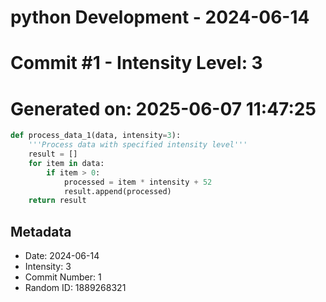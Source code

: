 ﻿# python Development - 2024-06-14
# Commit #1 - Intensity Level: 3
# Generated on: 2025-06-07 11:47:25
```python
def process_data_1(data, intensity=3):
    '''Process data with specified intensity level'''
    result = []
    for item in data:
        if item > 0:
            processed = item * intensity + 52
            result.append(processed)
    return result
```
## Metadata
- Date: 2024-06-14
- Intensity: 3
- Commit Number: 1
- Random ID: 1889268321
